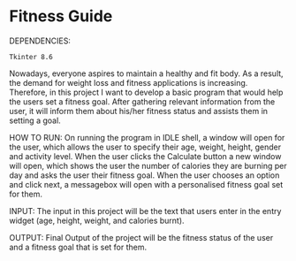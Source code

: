 # Fitness Guide
DEPENDENCIES:


```
Tkinter 8.6 

```

Nowadays, everyone aspires to maintain a healthy and fit body. As a result, the demand for weight loss and fitness applications is increasing. Therefore, in this project I want to develop a basic program that would help the users set a fitness goal. After gathering relevant information from the user, it will inform them about his/her fitness status and assists them in setting a goal. 

HOW TO RUN:
On running the program in IDLE shell, a window will open for the user, which allows the user to specify their age, weight, height, gender and activity level. When the user clicks the Calculate button a new window will open, which shows the user the number of calories they are burning per day and asks the user their fitness goal. When the user chooses an option and click next, a messagebox will open with a personalised fitness goal set for them.

INPUT:
The input in this project will be the text that users enter in the entry widget (age, height, weight, and calories burnt).

OUTPUT:
Final Output of the project will be the fitness status of the user and a fitness goal that is set for them.
